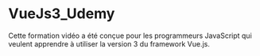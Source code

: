 # VueJs3_Udemy
Cette formation vidéo a été conçue pour les programmeurs JavaScript qui veulent apprendre à utiliser la version 3 du framework Vue.js.
